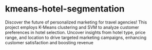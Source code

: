 # kmeans-hotel-segmentation
Discover the future of personalized marketing for travel agencies! This project employs K-Means clustering and SVM to analyze customer preferences in hotel selection. Uncover insights from hotel type, price range, and location to drive targeted marketing campaigns, enhancing customer satisfaction and boosting revenue
